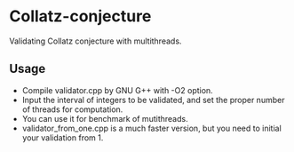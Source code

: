 # Collatz-conjecture
Validating Collatz conjecture with multithreads.

## Usage
- Compile validator.cpp by GNU G++ with -O2 option.
- Input the interval of integers to be validated, and set the proper number of threads for computation.
- You can use it for benchmark of mutithreads.
- validator_from_one.cpp is a much faster version, but you need to initial your validation from 1.
